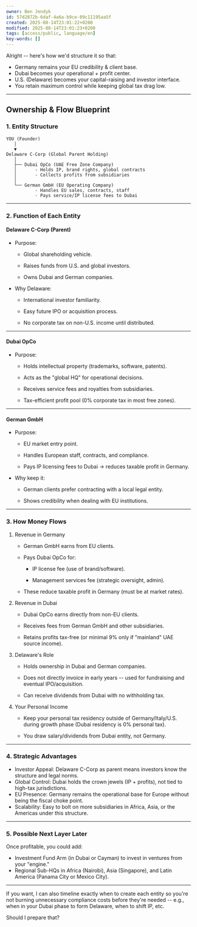 ```yaml
---
owner: Ben Jendyk
id: 57d2872b-6daf-4a6a-b9ce-09c11195aa5f
created: 2025-08-14T23:01:22+0200
modified: 2025-08-14T23:01:23+0200
tags: [access/public, language/en]
key-words: []
---
```


Alright -- here's how we'd structure it so that:
- Germany remains your EU credibility & client base.
- Dubai becomes your operational + profit center.
- U.S. (Delaware) becomes your capital-raising and investor interface.
- You retain maximum control while keeping global tax drag low.
* * *

## Ownership & Flow Blueprint

  

### 1. Entity Structure
    
    
    YOU (Founder)
       │
       ▼
    Delaware C-Corp (Global Parent Holding)
       │
       ├── Dubai OpCo (UAE Free Zone Company)
       │       - Holds IP, brand rights, global contracts
       │       - Collects profits from subsidiaries
       │
       └── German GmbH (EU Operating Company)
               - Handles EU sales, contracts, staff
               - Pays service/IP license fees to Dubai
* * *

### 2. Function of Each Entity

  

#### Delaware C-Corp (Parent)

- Purpose:

    - Global shareholding vehicle.

    - Raises funds from U.S. and global investors.

    - Owns Dubai and German companies.
- Why Delaware:

    - International investor familiarity.

    - Easy future IPO or acquisition process.

    - No corporate tax on non-U.S. income until distributed.
* * *

#### Dubai OpCo

- Purpose:

    - Holds intellectual property (trademarks, software, patents).

    - Acts as the "global HQ" for operational decisions.

    - Receives service fees and royalties from subsidiaries.

    - Tax-efficient profit pool (0% corporate tax in most free zones).
* * *

#### German GmbH

- Purpose:

    - EU market entry point.

    - Handles European staff, contracts, and compliance.

    - Pays IP licensing fees to Dubai → reduces taxable profit in Germany.
- Why keep it:

    - German clients prefer contracting with a local legal entity.

    - Shows credibility when dealing with EU institutions.
* * *

### 3. How Money Flows

1. Revenue in Germany

    - German GmbH earns from EU clients.

    - Pays Dubai OpCo for:

        - IP license fee (use of brand/software).

        - Management services fee (strategic oversight, admin).

    - These reduce taxable profit in Germany (must be at market rates).

2. Revenue in Dubai

    - Dubai OpCo earns directly from non-EU clients.

    - Receives fees from German GmbH and other subsidiaries.

    - Retains profits tax-free (or minimal 9% only if "mainland" UAE source income).

3. Delaware's Role

    - Holds ownership in Dubai and German companies.

    - Does not directly invoice in early years -- used for fundraising and eventual IPO/acquisition.

    - Can receive dividends from Dubai with no withholding tax.

4. Your Personal Income

    - Keep your personal tax residency outside of Germany/Italy/U.S. during growth phase (Dubai residency is 0% personal tax).

    - You draw salary/dividends from Dubai entity, not Germany.
* * *

### 4. Strategic Advantages

- Investor Appeal: Delaware C-Corp as parent means investors know the structure and legal norms.
- Global Control: Dubai holds the crown jewels (IP + profits), not tied to high-tax jurisdictions.
- EU Presence: Germany remains the operational base for Europe without being the fiscal choke point.
- Scalability: Easy to bolt on more subsidiaries in Africa, Asia, or the Americas under this structure.
* * *

### 5. Possible Next Layer Later

  

Once profitable, you could add:

- Investment Fund Arm (in Dubai or Cayman) to invest in ventures from your "engine."
- Regional Sub-HQs in Africa (Nairobi), Asia (Singapore), and Latin America (Panama City or Mexico City).
* * *

If you want, I can also timeline exactly when to create each entity so you're not burning unnecessary compliance costs before they're needed -- e.g., when in your Dubai phase to form Delaware, when to shift IP, etc.

  

Should I prepare that?